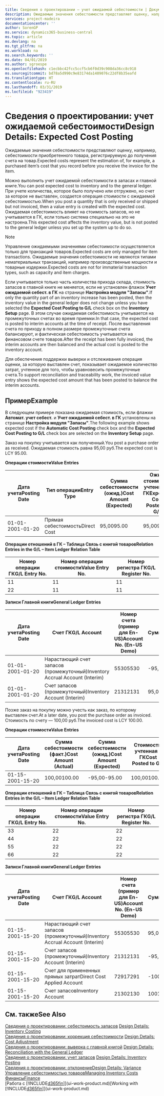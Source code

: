 ```yaml
---
title: Сведения о проектировании — учет ожидаемой себестоимости | Документы Майкрософт
description: Ожидаемые значения себестоимости представляют оценку, например, себестоимости приобретенного товара, регистрируемую до получения счета на товар.
services: project-madeira
documentationcenter: ''
author: SorenGP
ms.service: dynamics365-business-central
ms.topic: article
ms.devlang: na
ms.tgt_pltfrm: na
ms.workload: na
ms.search.keywords: ''
ms.date: 04/01/2019
ms.author: sgroespe
ms.openlocfilehash: c1ecbbc42fcc5ccf5cb6f0d39c908da36cc8c918
ms.sourcegitcommit: bd78a5d990c9e83174da1409076c22df8b35eafd
ms.translationtype: HT
ms.contentlocale: ru-RU
ms.lasthandoff: 03/31/2019
ms.locfileid: "923419"
---
```

# <a name="design-details-expected-cost-posting"></a><span data-ttu-id="a34a9-103">Сведения о проектировании: учет ожидаемой себестоимости</span><span class="sxs-lookup"><span data-stu-id="a34a9-103">Design Details: Expected Cost Posting</span></span>
<span data-ttu-id="a34a9-104">Ожидаемые значения себестоимости представляют оценку, например, себестоимости приобретенного товара, регистрируемую до получения счета на товар.</span><span class="sxs-lookup"><span data-stu-id="a34a9-104">Expected costs represent the estimation of, for example, a purchased item’s cost that you record before you receive the invoice for the item.</span></span>  

 <span data-ttu-id="a34a9-105">Можно выполнить учет ожидаемой себестоимости в запасах и главной книге.</span><span class="sxs-lookup"><span data-stu-id="a34a9-105">You can post expected cost to inventory and to the general ledger.</span></span> <span data-ttu-id="a34a9-106">При учете количества, которое было получено или отгружено, но счет за которое не выставлен, создается операция стоимости с ожидаемой себестоимостью.</span><span class="sxs-lookup"><span data-stu-id="a34a9-106">When you post a quantity that is only received or shipped but not invoiced, then a value entry is created with the expected cost.</span></span> <span data-ttu-id="a34a9-107">Ожидаемая себестоимость влияет на стоимость запасов, но не учитывается в ГК, если только система специально на это не настроена.</span><span class="sxs-lookup"><span data-stu-id="a34a9-107">This expected cost affects the inventory value, but is not posted to the general ledger unless you set up the system up to do so.</span></span>  

> [!NOTE]  
>  <span data-ttu-id="a34a9-108">Управление ожидаемыми значениями себестоимости осуществляется только для транзакций товаров.</span><span class="sxs-lookup"><span data-stu-id="a34a9-108">Expected costs are only managed for item transactions.</span></span> <span data-ttu-id="a34a9-109">Ожидаемые значения себестоимости не являются типами нематериальных транзакций, например производственные мощности и товарные издержки.</span><span class="sxs-lookup"><span data-stu-id="a34a9-109">Expected costs are not for immaterial transaction types, such as capacity and item charges.</span></span>  

 <span data-ttu-id="a34a9-110">Если учитывается только часть количества прихода склада, стоимость запасов в главной книге не меняется, если не установлен флажок **Учет ожидаемой себест. в ГК** на странице **Настройка модуля "Запасы"**.</span><span class="sxs-lookup"><span data-stu-id="a34a9-110">If only the quantity part of an inventory increase has been posted, then the inventory value in the general ledger does not change unless you have selected the **Expected Cost Posting to G/L** check box on the **Inventory Setup** page.</span></span> <span data-ttu-id="a34a9-111">В этом случае ожидаемая себестоимость учитывается на промежуточных счетах во время приемки.</span><span class="sxs-lookup"><span data-stu-id="a34a9-111">In that case, the expected cost is posted to interim accounts at the time of receipt.</span></span> <span data-ttu-id="a34a9-112">После выставления счета по приходу в полном размере промежуточные счета балансируют, и фактическая себестоимость учитывается на финансовом счете товаров.</span><span class="sxs-lookup"><span data-stu-id="a34a9-112">After the receipt has been fully invoiced, the interim accounts are then balanced and the actual cost is posted to the inventory account.</span></span>  

 <span data-ttu-id="a34a9-113">Для обеспечения поддержки выверки и отслеживания операция оценки, за которую выставлен счет, показывает ожидаемое количество затрат, учтенное для того, чтобы уравновесить промежуточные счета.</span><span class="sxs-lookup"><span data-stu-id="a34a9-113">To support reconciliation and traceability work, the invoiced value entry shows the expected cost amount that has been posted to balance the interim accounts.</span></span>  

## <a name="example"></a><span data-ttu-id="a34a9-114">Пример</span><span class="sxs-lookup"><span data-stu-id="a34a9-114">Example</span></span>  
 <span data-ttu-id="a34a9-115">В следующем примере показана ожидаемая стоимость, если флажки **Автомат. учет себест.** и **Учет ожидаемой себест. в ГК** установлены на странице **Настройка модуля "Запасы"**.</span><span class="sxs-lookup"><span data-stu-id="a34a9-115">The following example shows expected cost if the **Automatic Cost Posting** check box and the **Expected Cost Posting to G/L** check box are selected on the **Inventory Setup** page.</span></span>  

 <span data-ttu-id="a34a9-116">Заказ на покупку учитывается как полученный.</span><span class="sxs-lookup"><span data-stu-id="a34a9-116">You post a purchase order as received.</span></span> <span data-ttu-id="a34a9-117">Ожидаемая стоимость равна 95,00 руб.</span><span class="sxs-lookup"><span data-stu-id="a34a9-117">The expected cost is LCY 95.00.</span></span>  

 <span data-ttu-id="a34a9-118">**Операции стоимости**</span><span class="sxs-lookup"><span data-stu-id="a34a9-118">**Value Entries**</span></span>  

|<span data-ttu-id="a34a9-119">Дата учета</span><span class="sxs-lookup"><span data-stu-id="a34a9-119">Posting Date</span></span>|<span data-ttu-id="a34a9-120">Тип операции</span><span class="sxs-lookup"><span data-stu-id="a34a9-120">Entry Type</span></span>|<span data-ttu-id="a34a9-121">Сумма себестоимости (ожид.)</span><span class="sxs-lookup"><span data-stu-id="a34a9-121">Cost Amount (Expected)</span></span>|<span data-ttu-id="a34a9-122">Ожид. стоимость, учтенная в ГК</span><span class="sxs-lookup"><span data-stu-id="a34a9-122">Expected Cost Posted to G/L</span></span>|<span data-ttu-id="a34a9-123">Ожидаемая себестоимость</span><span class="sxs-lookup"><span data-stu-id="a34a9-123">Expected Cost</span></span>|<span data-ttu-id="a34a9-124">Номер товарной операции</span><span class="sxs-lookup"><span data-stu-id="a34a9-124">Item Ledger Entry No.</span></span>|<span data-ttu-id="a34a9-125">Номер операции</span><span class="sxs-lookup"><span data-stu-id="a34a9-125">Entry No.</span></span>|  
|------------------|----------------|------------------------------|----------------------------------|-------------------|---------------------------|---------------|  
|<span data-ttu-id="a34a9-126">01-01-20</span><span class="sxs-lookup"><span data-stu-id="a34a9-126">01-01-20</span></span>|<span data-ttu-id="a34a9-127">Прямая себестоимость</span><span class="sxs-lookup"><span data-stu-id="a34a9-127">Direct Cost</span></span>|<span data-ttu-id="a34a9-128">95,00</span><span class="sxs-lookup"><span data-stu-id="a34a9-128">95.00</span></span>|<span data-ttu-id="a34a9-129">95,00</span><span class="sxs-lookup"><span data-stu-id="a34a9-129">95.00</span></span>|<span data-ttu-id="a34a9-130">Да</span><span class="sxs-lookup"><span data-stu-id="a34a9-130">Yes</span></span>|<span data-ttu-id="a34a9-131">1</span><span class="sxs-lookup"><span data-stu-id="a34a9-131">1</span></span>|<span data-ttu-id="a34a9-132">1</span><span class="sxs-lookup"><span data-stu-id="a34a9-132">1</span></span>|  

 <span data-ttu-id="a34a9-133">**Операции отношений в ГК – Таблица Связь с книгой товаров**</span><span class="sxs-lookup"><span data-stu-id="a34a9-133">**Relation Entries in the G/L – Item Ledger Relation Table**</span></span>  

|<span data-ttu-id="a34a9-134">Номер операции ГК</span><span class="sxs-lookup"><span data-stu-id="a34a9-134">G/L Entry No.</span></span>|<span data-ttu-id="a34a9-135">Номер операции стоимости</span><span class="sxs-lookup"><span data-stu-id="a34a9-135">Value Entry No.</span></span>|<span data-ttu-id="a34a9-136">Номер регистра ГК</span><span class="sxs-lookup"><span data-stu-id="a34a9-136">G/L Register No.</span></span>|  
|--------------------|---------------------|-----------------------|  
|<span data-ttu-id="a34a9-137">1</span><span class="sxs-lookup"><span data-stu-id="a34a9-137">1</span></span>|<span data-ttu-id="a34a9-138">1</span><span class="sxs-lookup"><span data-stu-id="a34a9-138">1</span></span>|<span data-ttu-id="a34a9-139">1</span><span class="sxs-lookup"><span data-stu-id="a34a9-139">1</span></span>|  
|<span data-ttu-id="a34a9-140">2</span><span class="sxs-lookup"><span data-stu-id="a34a9-140">2</span></span>|<span data-ttu-id="a34a9-141">1</span><span class="sxs-lookup"><span data-stu-id="a34a9-141">1</span></span>|<span data-ttu-id="a34a9-142">1</span><span class="sxs-lookup"><span data-stu-id="a34a9-142">1</span></span>|  

 <span data-ttu-id="a34a9-143">**Записи Главной книги**</span><span class="sxs-lookup"><span data-stu-id="a34a9-143">**General Ledger Entries**</span></span>  

|<span data-ttu-id="a34a9-144">Дата учета</span><span class="sxs-lookup"><span data-stu-id="a34a9-144">Posting Date</span></span>|<span data-ttu-id="a34a9-145">Счет ГК</span><span class="sxs-lookup"><span data-stu-id="a34a9-145">G/L Account</span></span>|<span data-ttu-id="a34a9-146">Номер счета (пример для En-US)</span><span class="sxs-lookup"><span data-stu-id="a34a9-146">Account No. (En-US Demo)</span></span>|<span data-ttu-id="a34a9-147">Сумма</span><span class="sxs-lookup"><span data-stu-id="a34a9-147">Amount</span></span>|<span data-ttu-id="a34a9-148">Номер операции</span><span class="sxs-lookup"><span data-stu-id="a34a9-148">Entry No.</span></span>|  
|------------------|------------------|---------------------------------|------------|---------------|  
|<span data-ttu-id="a34a9-149">01-01-20</span><span class="sxs-lookup"><span data-stu-id="a34a9-149">01-01-20</span></span>|<span data-ttu-id="a34a9-150">Нарастающий счет запасов (промежуточный)</span><span class="sxs-lookup"><span data-stu-id="a34a9-150">Inventory Accrual Account (Interim)</span></span>|<span data-ttu-id="a34a9-151">5530</span><span class="sxs-lookup"><span data-stu-id="a34a9-151">5530</span></span>|<span data-ttu-id="a34a9-152">-95,00</span><span class="sxs-lookup"><span data-stu-id="a34a9-152">-95.00</span></span>|<span data-ttu-id="a34a9-153">2</span><span class="sxs-lookup"><span data-stu-id="a34a9-153">2</span></span>|  
|<span data-ttu-id="a34a9-154">01-01-20</span><span class="sxs-lookup"><span data-stu-id="a34a9-154">01-01-20</span></span>|<span data-ttu-id="a34a9-155">Счет запасов (промежуточный)</span><span class="sxs-lookup"><span data-stu-id="a34a9-155">Inventory Account (Interim)</span></span>|<span data-ttu-id="a34a9-156">2131</span><span class="sxs-lookup"><span data-stu-id="a34a9-156">2131</span></span>|<span data-ttu-id="a34a9-157">95,00</span><span class="sxs-lookup"><span data-stu-id="a34a9-157">95.00</span></span>|<span data-ttu-id="a34a9-158">1</span><span class="sxs-lookup"><span data-stu-id="a34a9-158">1</span></span>|  

 <span data-ttu-id="a34a9-159">Позже заказ на покупку можно учесть как заказ, по которому выставлен счет.</span><span class="sxs-lookup"><span data-stu-id="a34a9-159">At a later date, you post the purchase order as invoiced.</span></span> <span data-ttu-id="a34a9-160">Стоимость по счету — 100,00 руб.</span><span class="sxs-lookup"><span data-stu-id="a34a9-160">The invoiced cost is LCY 100.00.</span></span>  

 <span data-ttu-id="a34a9-161">**Операции стоимости**</span><span class="sxs-lookup"><span data-stu-id="a34a9-161">**Value Entries**</span></span>  

|<span data-ttu-id="a34a9-162">Дата учета</span><span class="sxs-lookup"><span data-stu-id="a34a9-162">Posting Date</span></span>|<span data-ttu-id="a34a9-163">Сумма себестоимости (факт.)</span><span class="sxs-lookup"><span data-stu-id="a34a9-163">Cost Amount (Actual)</span></span>|<span data-ttu-id="a34a9-164">Сумма себестоимости (ожид.)</span><span class="sxs-lookup"><span data-stu-id="a34a9-164">Cost Amount (Expected)</span></span>|<span data-ttu-id="a34a9-165">Стоимость, учтенная в ГК</span><span class="sxs-lookup"><span data-stu-id="a34a9-165">Cost Posted to G/L</span></span>|<span data-ttu-id="a34a9-166">Ожидаемая себестоимость</span><span class="sxs-lookup"><span data-stu-id="a34a9-166">Expected Cost</span></span>|<span data-ttu-id="a34a9-167">Номер товарной операции</span><span class="sxs-lookup"><span data-stu-id="a34a9-167">Item Ledger Entry No.</span></span>|<span data-ttu-id="a34a9-168">Номер операции</span><span class="sxs-lookup"><span data-stu-id="a34a9-168">Entry No.</span></span>|  
|------------------|----------------------------|------------------------------|-------------------------|-------------------|---------------------------|---------------|  
|<span data-ttu-id="a34a9-169">01-15-20</span><span class="sxs-lookup"><span data-stu-id="a34a9-169">01-15-20</span></span>|<span data-ttu-id="a34a9-170">100,00</span><span class="sxs-lookup"><span data-stu-id="a34a9-170">100.00</span></span>|<span data-ttu-id="a34a9-171">-95,00</span><span class="sxs-lookup"><span data-stu-id="a34a9-171">-95.00</span></span>|<span data-ttu-id="a34a9-172">100,00</span><span class="sxs-lookup"><span data-stu-id="a34a9-172">100.00</span></span>|<span data-ttu-id="a34a9-173">Нет</span><span class="sxs-lookup"><span data-stu-id="a34a9-173">No</span></span>|<span data-ttu-id="a34a9-174">1</span><span class="sxs-lookup"><span data-stu-id="a34a9-174">1</span></span>|<span data-ttu-id="a34a9-175">2</span><span class="sxs-lookup"><span data-stu-id="a34a9-175">2</span></span>|  

 <span data-ttu-id="a34a9-176">**Операции отношений в ГК – Таблица Связь с книгой товаров**</span><span class="sxs-lookup"><span data-stu-id="a34a9-176">**Relation Entries in the G/L – Item Ledger Relation Table**</span></span>  

|<span data-ttu-id="a34a9-177">Номер операции ГК</span><span class="sxs-lookup"><span data-stu-id="a34a9-177">G/L Entry No.</span></span>|<span data-ttu-id="a34a9-178">Номер операции стоимости</span><span class="sxs-lookup"><span data-stu-id="a34a9-178">Value Entry No.</span></span>|<span data-ttu-id="a34a9-179">Номер регистра ГК</span><span class="sxs-lookup"><span data-stu-id="a34a9-179">G/L Register No.</span></span>|  
|--------------------|---------------------|-----------------------|  
|<span data-ttu-id="a34a9-180">3</span><span class="sxs-lookup"><span data-stu-id="a34a9-180">3</span></span>|<span data-ttu-id="a34a9-181">2</span><span class="sxs-lookup"><span data-stu-id="a34a9-181">2</span></span>|<span data-ttu-id="a34a9-182">2</span><span class="sxs-lookup"><span data-stu-id="a34a9-182">2</span></span>|  
|<span data-ttu-id="a34a9-183">4</span><span class="sxs-lookup"><span data-stu-id="a34a9-183">4</span></span>|<span data-ttu-id="a34a9-184">2</span><span class="sxs-lookup"><span data-stu-id="a34a9-184">2</span></span>|<span data-ttu-id="a34a9-185">2</span><span class="sxs-lookup"><span data-stu-id="a34a9-185">2</span></span>|  
|<span data-ttu-id="a34a9-186">5</span><span class="sxs-lookup"><span data-stu-id="a34a9-186">5</span></span>|<span data-ttu-id="a34a9-187">2</span><span class="sxs-lookup"><span data-stu-id="a34a9-187">2</span></span>|<span data-ttu-id="a34a9-188">2</span><span class="sxs-lookup"><span data-stu-id="a34a9-188">2</span></span>|  
|<span data-ttu-id="a34a9-189">6</span><span class="sxs-lookup"><span data-stu-id="a34a9-189">6</span></span>|<span data-ttu-id="a34a9-190">2</span><span class="sxs-lookup"><span data-stu-id="a34a9-190">2</span></span>|<span data-ttu-id="a34a9-191">2</span><span class="sxs-lookup"><span data-stu-id="a34a9-191">2</span></span>|  

 <span data-ttu-id="a34a9-192">**Записи Главной книги**</span><span class="sxs-lookup"><span data-stu-id="a34a9-192">**General Ledger Entries**</span></span>  

|<span data-ttu-id="a34a9-193">Дата учета</span><span class="sxs-lookup"><span data-stu-id="a34a9-193">Posting Date</span></span>|<span data-ttu-id="a34a9-194">Счет ГК</span><span class="sxs-lookup"><span data-stu-id="a34a9-194">G/L Account</span></span>|<span data-ttu-id="a34a9-195">Номер счета (пример для En-US)</span><span class="sxs-lookup"><span data-stu-id="a34a9-195">Account No. (En-US Demo)</span></span>|<span data-ttu-id="a34a9-196">Сумма</span><span class="sxs-lookup"><span data-stu-id="a34a9-196">Amount</span></span>|<span data-ttu-id="a34a9-197">Номер операции</span><span class="sxs-lookup"><span data-stu-id="a34a9-197">Entry No.</span></span>|  
|------------------|------------------|---------------------------------|------------|---------------|  
|<span data-ttu-id="a34a9-198">01-15-20</span><span class="sxs-lookup"><span data-stu-id="a34a9-198">01-15-20</span></span>|<span data-ttu-id="a34a9-199">Нарастающий счет запасов (промежуточный)</span><span class="sxs-lookup"><span data-stu-id="a34a9-199">Inventory Accrual Account (Interim)</span></span>|<span data-ttu-id="a34a9-200">5530</span><span class="sxs-lookup"><span data-stu-id="a34a9-200">5530</span></span>|<span data-ttu-id="a34a9-201">95,00</span><span class="sxs-lookup"><span data-stu-id="a34a9-201">95.00</span></span>|<span data-ttu-id="a34a9-202">4</span><span class="sxs-lookup"><span data-stu-id="a34a9-202">4</span></span>|  
|<span data-ttu-id="a34a9-203">01-15-20</span><span class="sxs-lookup"><span data-stu-id="a34a9-203">01-15-20</span></span>|<span data-ttu-id="a34a9-204">Счет запасов (промежуточный)</span><span class="sxs-lookup"><span data-stu-id="a34a9-204">Inventory Account (Interim)</span></span>|<span data-ttu-id="a34a9-205">2131</span><span class="sxs-lookup"><span data-stu-id="a34a9-205">2131</span></span>|<span data-ttu-id="a34a9-206">-95,00</span><span class="sxs-lookup"><span data-stu-id="a34a9-206">-95.00</span></span>|<span data-ttu-id="a34a9-207">3</span><span class="sxs-lookup"><span data-stu-id="a34a9-207">3</span></span>|  
|<span data-ttu-id="a34a9-208">01-15-20</span><span class="sxs-lookup"><span data-stu-id="a34a9-208">01-15-20</span></span>|<span data-ttu-id="a34a9-209">Счет для примененных прямых затрат</span><span class="sxs-lookup"><span data-stu-id="a34a9-209">Direct Cost Applied Account</span></span>|<span data-ttu-id="a34a9-210">7291</span><span class="sxs-lookup"><span data-stu-id="a34a9-210">7291</span></span>|<span data-ttu-id="a34a9-211">-100</span><span class="sxs-lookup"><span data-stu-id="a34a9-211">-100</span></span>|<span data-ttu-id="a34a9-212">6</span><span class="sxs-lookup"><span data-stu-id="a34a9-212">6</span></span>|  
|<span data-ttu-id="a34a9-213">01-15-20</span><span class="sxs-lookup"><span data-stu-id="a34a9-213">01-15-20</span></span>|<span data-ttu-id="a34a9-214">Счет запасов</span><span class="sxs-lookup"><span data-stu-id="a34a9-214">Inventory Account</span></span>|<span data-ttu-id="a34a9-215">2130</span><span class="sxs-lookup"><span data-stu-id="a34a9-215">2130</span></span>|<span data-ttu-id="a34a9-216">100</span><span class="sxs-lookup"><span data-stu-id="a34a9-216">100</span></span>|<span data-ttu-id="a34a9-217">5</span><span class="sxs-lookup"><span data-stu-id="a34a9-217">5</span></span>|  

## <a name="see-also"></a><span data-ttu-id="a34a9-218">См. также</span><span class="sxs-lookup"><span data-stu-id="a34a9-218">See Also</span></span>
 <span data-ttu-id="a34a9-219">[Сведения о проектировании: себестоимость запасов](design-details-inventory-costing.md) </span><span class="sxs-lookup"><span data-stu-id="a34a9-219">[Design Details: Inventory Costing](design-details-inventory-costing.md) </span></span>  
 <span data-ttu-id="a34a9-220">[Сведения о проектировании: коррекция себестоимости](design-details-cost-adjustment.md) </span><span class="sxs-lookup"><span data-stu-id="a34a9-220">[Design Details: Cost Adjustment](design-details-cost-adjustment.md) </span></span>  
 <span data-ttu-id="a34a9-221">[Сведения о проектировании: выверка с главной книгой](design-details-reconciliation-with-the-general-ledger.md) </span><span class="sxs-lookup"><span data-stu-id="a34a9-221">[Design Details: Reconciliation with the General Ledger](design-details-reconciliation-with-the-general-ledger.md) </span></span>  
 <span data-ttu-id="a34a9-222">[Сведения о проектировании: учет запасов](design-details-inventory-posting.md) </span><span class="sxs-lookup"><span data-stu-id="a34a9-222">[Design Details: Inventory Posting](design-details-inventory-posting.md) </span></span>  
 [<span data-ttu-id="a34a9-223">Сведения о проектировании: отклонение</span><span class="sxs-lookup"><span data-stu-id="a34a9-223">Design Details: Variance</span></span>](design-details-variance.md)  
 [<span data-ttu-id="a34a9-224">Управление себестоимостью товаров</span><span class="sxs-lookup"><span data-stu-id="a34a9-224">Managing Inventory Costs</span></span>](finance-manage-inventory-costs.md)  
 [<span data-ttu-id="a34a9-225">Финансы</span><span class="sxs-lookup"><span data-stu-id="a34a9-225">Finance</span></span>](finance.md)  
 <span data-ttu-id="a34a9-226">[Работа с [!INCLUDE[d365fin](includes/d365fin_md.md)]](ui-work-product.md)</span><span class="sxs-lookup"><span data-stu-id="a34a9-226">[Working with [!INCLUDE[d365fin](includes/d365fin_md.md)]](ui-work-product.md)</span></span>
